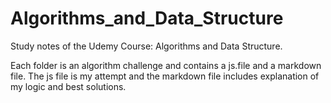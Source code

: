 # Algorithms_and_Data_Structure
Study notes of the Udemy Course: Algorithms and Data Structure.

Each folder is an algorithm challenge and contains a js.file and a markdown file. The js file is my attempt and the markdown file includes explanation of my logic and best solutions.
